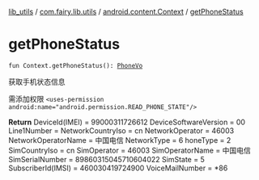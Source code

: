 [lib_utils](../../index.md) / [com.fairy.lib.utils](../index.md) / [android.content.Context](index.md) / [getPhoneStatus](./get-phone-status.md)

# getPhoneStatus

`fun Context.getPhoneStatus(): `[`PhoneVo`](../../com.fairy.lib.utils.vo/-phone-vo/index.md)

获取手机状态信息

需添加权限 `<uses-permission android:name="android.permission.READ_PHONE_STATE"/>`

**Return**
DeviceId(IMEI) = 99000311726612
DeviceSoftwareVersion = 00
Line1Number =
NetworkCountryIso = cn
NetworkOperator = 46003
NetworkOperatorName = 中国电信
NetworkType = 6
honeType = 2
SimCountryIso = cn
SimOperator = 46003
SimOperatorName = 中国电信
SimSerialNumber = 89860315045710604022
SimState = 5
SubscriberId(IMSI) = 460030419724900
VoiceMailNumber = *86

